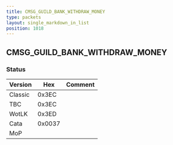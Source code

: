 ```yaml
---
title: CMSG_GUILD_BANK_WITHDRAW_MONEY
type: packets
layout: single_markdown_in_list
position: 1018
---
```


## CMSG_GUILD_BANK_WITHDRAW_MONEY

### Status

Version    | Hex        | Comment
---------- | ---------- | ---------- 
Classic    | 0x3EC      |
TBC        | 0x3EC      |
WotLK      | 0x3ED      |
Cata       | 0x0037     |
MoP        |            |